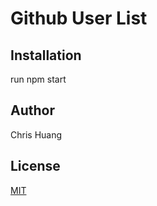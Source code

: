 # Github User List


## Installation

run npm start


## Author
Chris Huang

## License
[MIT](https://choosealicense.com/licenses/mit/)